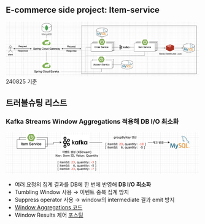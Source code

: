 ## E-commerce side project: Item-service

![](/_img/e_commerce_240825.png)
240825 기준
<br>

## 트러블슈팅 리스트

### Kafka Streams Window Aggregations 적용해 DB I/O 최소화
![](/_img/kafka-streams-window-aggregations.png)

- 여러 요청의 집계 결과를 DB에 한 번에 반영해 **DB I/O 최소화**
- Tumbling Window 사용 → 이벤트 중복 집계 방지
- Suppress operator 사용 → window의 intermediate 결과 emit 방지
- [Window Aggregations 코드](https://github.com/imzero238/Item-service/blob/master/src/main/java/com/ecommerce/itemservice/kafka/config/streams/StockAggregationTopology.java)
- Window Results 제어 [포스팅](https://medium.com/@im_zero/kafka-streams%EC%9D%98-window-results-%EC%BB%A8%ED%8A%B8%EB%A1%A4%ED%95%98%EA%B8%B0-3c20c360cf02)

